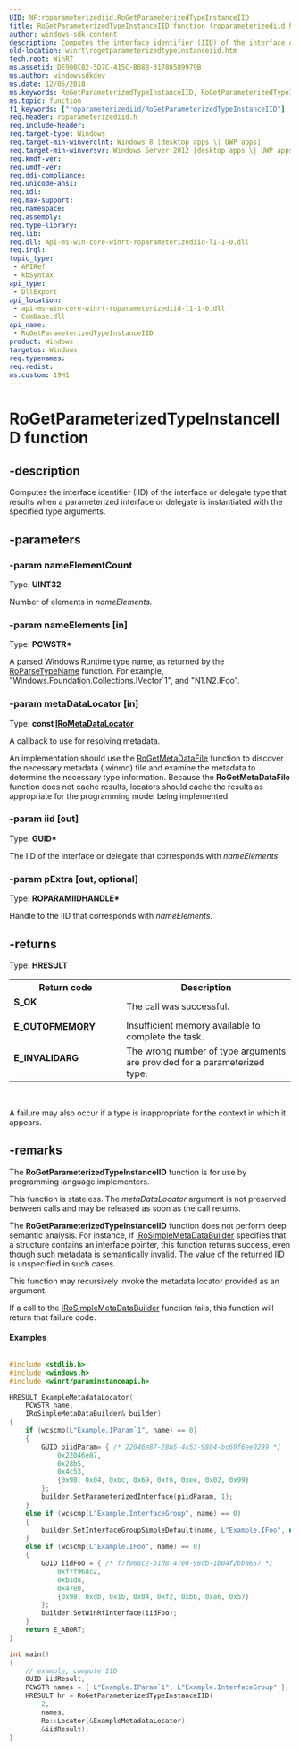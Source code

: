 ```yaml
---
UID: NF:roparameterizediid.RoGetParameterizedTypeInstanceIID
title: RoGetParameterizedTypeInstanceIID function (roparameterizediid.h)
author: windows-sdk-content
description: Computes the interface identifier (IID) of the interface or delegate type that results when a parameterized interface or delegate is instantiated with the specified type arguments.
old-location: winrt\rogetparameterizedtypeinstanceiid.htm
tech.root: WinRT
ms.assetid: DE908C82-5D7C-415C-B08B-31786589979B
ms.author: windowssdkdev
ms.date: 12/05/2018
ms.keywords: RoGetParameterizedTypeInstanceIID, RoGetParameterizedTypeInstanceIID function [Windows Runtime], roparameterizediid/RoGetParameterizedTypeInstanceIID, winrt.rogetparameterizedtypeinstanceiid
ms.topic: function
f1_keywords: ["roparameterizediid/RoGetParameterizedTypeInstanceIID"]
req.header: roparameterizediid.h
req.include-header: 
req.target-type: Windows
req.target-min-winverclnt: Windows 8 [desktop apps \| UWP apps]
req.target-min-winversvr: Windows Server 2012 [desktop apps \| UWP apps]
req.kmdf-ver: 
req.umdf-ver: 
req.ddi-compliance: 
req.unicode-ansi: 
req.idl: 
req.max-support: 
req.namespace: 
req.assembly: 
req.type-library: 
req.lib: 
req.dll: Api-ms-win-core-winrt-roparameterizediid-l1-1-0.dll
req.irql: 
topic_type:
 - APIRef
 - kbSyntax
api_type:
 - DllExport
api_location:
 - api-ms-win-core-winrt-roparameterizediid-l1-1-0.dll
 - ComBase.dll
api_name:
 - RoGetParameterizedTypeInstanceIID
product: Windows
targetos: Windows
req.typenames: 
req.redist: 
ms.custom: 19H1
---
```


# RoGetParameterizedTypeInstanceIID function


## -description


Computes the interface identifier (IID) of the interface or delegate type that results when a parameterized interface or delegate is instantiated with the specified type arguments.


## -parameters




### -param nameElementCount

Type: <b>UINT32</b>

Number of elements in <i>nameElements.</i>


### -param nameElements [in]

Type: <b>PCWSTR*</b>

A parsed Windows Runtime type name, as returned by the <a href="https://docs.microsoft.com/windows/desktop/api/rometadataresolution/nf-rometadataresolution-roparsetypename">RoParseTypeName</a> function.
For example, "Windows.Foundation.Collections.IVector`1", and "N1.N2.IFoo".



### -param metaDataLocator [in]

Type: <b>const <a href="https://docs.microsoft.com/windows/desktop/api/roparameterizediid/ns-roparameterizediid-irometadatalocator">IRoMetaDataLocator</a></b>

A callback to use for resolving metadata. 
                                                                  
An implementation should use the <a href="https://docs.microsoft.com/windows/desktop/api/rometadataresolution/nf-rometadataresolution-rogetmetadatafile">RoGetMetaDataFile</a> function to discover the necessary metadata (.winmd) file and examine the metadata to determine the necessary type information. Because the <b>RoGetMetaDataFile</b> function does not cache results, locators should cache the results as appropriate for the programming model being implemented.


### -param iid [out]

Type: <b>GUID*</b>

The IID of the interface or delegate that corresponds with <i>nameElements</i>.


### -param pExtra [out, optional]

Type: <b>ROPARAMIIDHANDLE*</b>

Handle to the IID that corresponds with <i>nameElements</i>.


## -returns



Type: <b>HRESULT</b>

<table>
<tr>
<th>Return code</th>
<th>Description</th>
</tr>
<tr>
<td width="40%">
<dl>
<dt><b>S_OK</b></dt>
</dl>
</td>
<td width="60%">
The call was successful.

</td>
</tr>
<tr>
<td width="40%">
<dl>
<dt><b>E_OUTOFMEMORY</b></dt>
</dl>
</td>
<td width="60%">
Insufficient memory available to complete the task.

</td>
</tr>
<tr>
<td width="40%">
<dl>
<dt><b>E_INVALIDARG</b></dt>
</dl>
</td>
<td width="60%">
The wrong number of type arguments are provided for a parameterized type.

</td>
</tr>
</table>
 

A failure may also occur if a type is inappropriate for the context in which it appears.




## -remarks



The <b>RoGetParameterizedTypeInstanceIID</b> function is for use by programming language implementers.

This function is stateless.  The <i>metaDataLocator</i> argument is not preserved between calls and may be released as soon as the call returns.



The <b>RoGetParameterizedTypeInstanceIID</b> function does not perform deep semantic analysis.  For instance, if <a href="https://docs.microsoft.com/windows/desktop/api/roparameterizediid/ns-roparameterizediid-irosimplemetadatabuilder">IRoSimpleMetaDataBuilder</a> specifies that a structure contains an interface pointer, this function returns success, even though such metadata is semantically invalid. The value of the returned IID is unspecified in such cases.

This function may recursively invoke the metadata locator provided as an argument.



If a call to the <a href="https://docs.microsoft.com/windows/desktop/api/roparameterizediid/ns-roparameterizediid-irosimplemetadatabuilder">IRoSimpleMetaDataBuilder</a> function fails, this function will return that failure code.




#### Examples


```cpp

#include <stdlib.h>
#include <windows.h>
#include <winrt/paraminstanceapi.h>

HRESULT ExampleMetadataLocator(
    PCWSTR name, 
    IRoSimpleMetaDataBuilder& builder)
{
    if (wcscmp(L"Example.IParam`1", name) == 0)
    {
        GUID piidParam= { /* 22046e87-28b5-4c53-9804-bc69f6ee0299 */
            0x22046e87,
            0x28b5,
            0x4c53,
            {0x98, 0x04, 0xbc, 0x69, 0xf6, 0xee, 0x02, 0x99}
        };
        builder.SetParameterizedInterface(piidParam, 1);
    }
    else if (wcscmp(L"Example.InterfaceGroup", name) == 0)
    {
        builder.SetInterfaceGroupSimpleDefault(name, L"Example.IFoo", nullptr);
    }
    else if (wcscmp(L"Example.IFoo", name) == 0)
    {
        GUID iidFoo = { /* f7f968c2-b1d8-47e0-98db-1b04f2bba657 */
            0xf7f968c2,
            0xb1d8,
            0x47e0,
            {0x98, 0xdb, 0x1b, 0x04, 0xf2, 0xbb, 0xa6, 0x57}
        };
        builder.SetWinRtInterface(iidFoo);
    }
    return E_ABORT;
}

int main()
{
    // example, compute IID
    GUID iidResult;
    PCWSTR names = { L"Example.IParam`1", L"Example.InterfaceGroup" };
    HRESULT hr = RoGetParameterizedTypeInstanceIID(
        2,
        names,
        Ro::Locator(&ExampleMetadataLocator),
        &iidResult);
}


```




